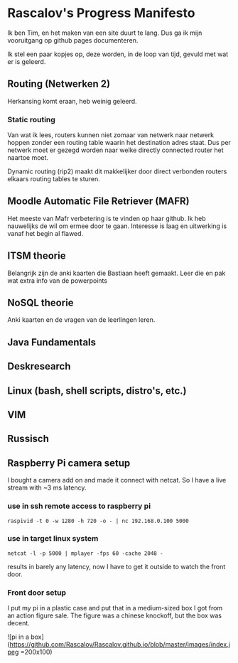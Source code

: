 # Rascalov's Progress Manifesto
Ik ben Tim, en het maken van een site duurt te lang. Dus ga ik mijn vooruitgang op github pages documenteren.

Ik stel een paar kopjes op, deze worden, in de loop van tijd, gevuld met wat er is geleerd.

## Routing (Netwerken 2)
Herkansing komt eraan, heb weinig geleerd.
### Static routing
Van wat ik lees, routers kunnen niet zomaar van netwerk naar netwerk hoppen zonder een routing table waarin het destination adres staat.
Dus per netwerk moet er gezegd worden naar welke directly connected router het naartoe moet. 

Dynamic routing (rip2) maakt dit makkelijker door direct verbonden routers elkaars routing tables te sturen.



## Moodle Automatic File Retriever (MAFR)
Het meeste van Mafr verbetering is te vinden op haar github. Ik heb nauwelijks de wil om ermee door te gaan.
Interesse is laag en uitwerking is vanaf het begin al flawed.  
## ITSM theorie
Belangrijk zijn de anki kaarten die Bastiaan heeft gemaakt. Leer die en pak wat extra info van de powerpoints
## NoSQL theorie
Anki kaarten en de vragen van de leerlingen leren. 
## Java Fundamentals 
## Deskresearch
## Linux (bash, shell scripts, distro's, etc.)
## VIM 
## Russisch
## Raspberry Pi camera setup
I bought a camera add on and made it connect with netcat. So I have a live stream with ~3 ms latency. 

### use in ssh remote access to raspberry pi 
```raspivid -t 0 -w 1280 -h 720 -o - | nc 192.168.0.100 5000```

### use in target linux system
```netcat -l -p 5000 | mplayer -fps 60 -cache 2048 -```

results in barely any latency, now I have to get it outside to watch the front door. 

### Front door setup
I put my pi in a plastic case and put that in a medium-sized box I got from an action figure sale. 
The figure was a chinese knockoff, but the box was decent. 

![pi in a box](https://github.com/Rascalov/Rascalov.github.io/blob/master/images/index.jpeg =200x100)


   






